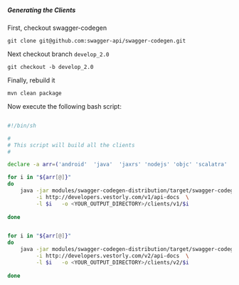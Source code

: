 ##### Generating the Clients

First, checkout swagger-codegen

    git clone git@github.com:swagger-api/swagger-codegen.git
	
Next checkout branch `develop_2.0`

    git checkout -b develop_2.0

Finally, rebuild it

    mvn clean package
	
Now execute the following bash script:

```bash

#!/bin/sh

#
# This script will build all the clients
#

declare -a arr=('android'  'java'  'jaxrs' 'nodejs' 'objc' 'scalatra' 'scala' 'dynamic-html' 'html' 'swagger' 'tizen' 'php'  'python')

for i in "${arr[@]}"
do
	java -jar modules/swagger-codegen-distribution/target/swagger-codegen-distribution-2.1.1-M1.jar  \
		 -i http://developers.vestorly.com/v1/api-docs  \
		 -l $i   -o <YOUR_OUTPUT_DIRECTORY>/clients/v1/$i
	
done


for i in "${arr[@]}"
do
	java -jar modules/swagger-codegen-distribution/target/swagger-codegen-distribution-2.1.1-M1.jar  \
		 -i http://developers.vestorly.com/v2/api-docs  \
		 -l $i   -o <YOUR_OUTPUT_DIRECTORY>/clients/v2/$i
	
done


```
